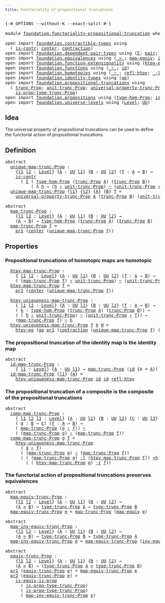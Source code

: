 ```yaml
---
title: Functoriality of propositional truncations
---
```


<pre class="Agda"><a id="68" class="Symbol">{-#</a> <a id="72" class="Keyword">OPTIONS</a> <a id="80" class="Pragma">--without-K</a> <a id="92" class="Pragma">--exact-split</a> <a id="106" class="Symbol">#-}</a>

<a id="111" class="Keyword">module</a> <a id="118" href="foundation.functoriality-propositional-truncation.html" class="Module">foundation.functoriality-propositional-truncation</a> <a id="168" class="Keyword">where</a>

<a id="175" class="Keyword">open</a> <a id="180" class="Keyword">import</a> <a id="187" href="foundation.contractible-types.html" class="Module">foundation.contractible-types</a> <a id="217" class="Keyword">using</a>
  <a id="225" class="Symbol">(</a> <a id="227" href="foundation-core.contractible-types.html#1006" class="Function">is-contr</a><a id="235" class="Symbol">;</a> <a id="237" href="foundation-core.contractible-types.html#1098" class="Function">center</a><a id="243" class="Symbol">;</a> <a id="245" href="foundation-core.contractible-types.html#1438" class="Function">contraction</a><a id="256" class="Symbol">)</a>
<a id="258" class="Keyword">open</a> <a id="263" class="Keyword">import</a> <a id="270" href="foundation.dependent-pair-types.html" class="Module">foundation.dependent-pair-types</a> <a id="302" class="Keyword">using</a> <a id="308" class="Symbol">(</a><a id="309" href="foundation-core.dependent-pair-types.html#515" class="Record">Σ</a><a id="310" class="Symbol">;</a> <a id="312" href="foundation-core.dependent-pair-types.html#588" class="InductiveConstructor">pair</a><a id="316" class="Symbol">;</a> <a id="318" href="foundation-core.dependent-pair-types.html#605" class="Field">pr1</a><a id="321" class="Symbol">;</a> <a id="323" href="foundation-core.dependent-pair-types.html#617" class="Field">pr2</a><a id="326" class="Symbol">)</a>
<a id="328" class="Keyword">open</a> <a id="333" class="Keyword">import</a> <a id="340" href="foundation.equivalences.html" class="Module">foundation.equivalences</a> <a id="364" class="Keyword">using</a> <a id="370" class="Symbol">(</a><a id="371" href="foundation-core.equivalences.html#1621" class="Function Operator">_≃_</a><a id="374" class="Symbol">;</a> <a id="376" href="foundation-core.equivalences.html#1821" class="Function">map-equiv</a><a id="385" class="Symbol">;</a> <a id="387" href="foundation-core.equivalences.html#5721" class="Function">inv-equiv</a><a id="396" class="Symbol">)</a>
<a id="398" class="Keyword">open</a> <a id="403" class="Keyword">import</a> <a id="410" href="foundation.function-extensionality.html" class="Module">foundation.function-extensionality</a> <a id="445" class="Keyword">using</a> <a id="451" class="Symbol">(</a><a id="452" href="foundation-core.function-extensionality.html#965" class="Function">htpy-eq</a><a id="459" class="Symbol">)</a>
<a id="461" class="Keyword">open</a> <a id="466" class="Keyword">import</a> <a id="473" href="foundation.functions.html" class="Module">foundation.functions</a> <a id="494" class="Keyword">using</a> <a id="500" class="Symbol">(</a><a id="501" href="foundation-core.functions.html#420" class="Function Operator">_∘_</a><a id="504" class="Symbol">;</a> <a id="506" href="foundation-core.functions.html#322" class="Function">id</a><a id="508" class="Symbol">)</a>
<a id="510" class="Keyword">open</a> <a id="515" class="Keyword">import</a> <a id="522" href="foundation.homotopies.html" class="Module">foundation.homotopies</a> <a id="544" class="Keyword">using</a> <a id="550" class="Symbol">(</a><a id="551" href="foundation-core.homotopies.html#627" class="Function Operator">_~_</a><a id="554" class="Symbol">;</a> <a id="556" href="foundation-core.homotopies.html#741" class="Function">refl-htpy</a><a id="565" class="Symbol">;</a> <a id="567" href="foundation-core.homotopies.html#1877" class="Function Operator">_·l_</a><a id="571" class="Symbol">;</a> <a id="573" href="foundation-core.homotopies.html#1167" class="Function Operator">_∙h_</a><a id="577" class="Symbol">;</a> <a id="579" href="foundation-core.homotopies.html#2083" class="Function Operator">_·r_</a><a id="583" class="Symbol">)</a>
<a id="585" class="Keyword">open</a> <a id="590" class="Keyword">import</a> <a id="597" href="foundation.identity-types.html" class="Module">foundation.identity-types</a> <a id="623" class="Keyword">using</a> <a id="629" class="Symbol">(</a><a id="630" href="foundation-core.identity-types.html#4003" class="Function">ap</a><a id="632" class="Symbol">)</a>
<a id="634" class="Keyword">open</a> <a id="639" class="Keyword">import</a> <a id="646" href="foundation.propositional-truncations.html" class="Module">foundation.propositional-truncations</a> <a id="683" class="Keyword">using</a>
  <a id="691" class="Symbol">(</a> <a id="693" href="foundation.propositional-truncations.html#2704" class="Function">trunc-Prop</a><a id="703" class="Symbol">;</a> <a id="705" href="foundation.propositional-truncations.html#2290" class="Function">unit-trunc-Prop</a><a id="720" class="Symbol">;</a> <a id="722" href="foundation.propositional-truncations.html#5052" class="Function">universal-property-trunc-Prop</a><a id="751" class="Symbol">;</a> <a id="753" href="foundation.propositional-truncations.html#2206" class="Function">type-trunc-Prop</a><a id="768" class="Symbol">;</a>
    <a id="774" href="foundation.propositional-truncations.html#2385" class="Function">is-prop-type-trunc-Prop</a><a id="797" class="Symbol">)</a>
<a id="799" class="Keyword">open</a> <a id="804" class="Keyword">import</a> <a id="811" href="foundation.propositions.html" class="Module">foundation.propositions</a> <a id="835" class="Keyword">using</a> <a id="841" class="Symbol">(</a><a id="842" href="foundation-core.propositions.html#8476" class="Function">type-hom-Prop</a><a id="855" class="Symbol">;</a> <a id="857" href="foundation-core.propositions.html#3693" class="Function">is-equiv-is-prop</a><a id="873" class="Symbol">)</a>
<a id="875" class="Keyword">open</a> <a id="880" class="Keyword">import</a> <a id="887" href="foundation.universe-levels.html" class="Module">foundation.universe-levels</a> <a id="914" class="Keyword">using</a> <a id="920" class="Symbol">(</a><a id="921" href="Agda.Primitive.html#597" class="Postulate">Level</a><a id="926" class="Symbol">;</a> <a id="928" href="foundation-core.universe-levels.html#235" class="Primitive">UU</a><a id="930" class="Symbol">)</a>
</pre>
## Idea

The universal property of propositional truncations can be used to define the functorial action of propositional truncations.

## Definition

<pre class="Agda"><a id="1096" class="Keyword">abstract</a>
  <a id="unique-map-trunc-Prop"></a><a id="1107" href="foundation.functoriality-propositional-truncation.html#1107" class="Function">unique-map-trunc-Prop</a> <a id="1129" class="Symbol">:</a>
    <a id="1135" class="Symbol">{</a><a id="1136" href="foundation.functoriality-propositional-truncation.html#1136" class="Bound">l1</a> <a id="1139" href="foundation.functoriality-propositional-truncation.html#1139" class="Bound">l2</a> <a id="1142" class="Symbol">:</a> <a id="1144" href="Agda.Primitive.html#597" class="Postulate">Level</a><a id="1149" class="Symbol">}</a> <a id="1151" class="Symbol">{</a><a id="1152" href="foundation.functoriality-propositional-truncation.html#1152" class="Bound">A</a> <a id="1154" class="Symbol">:</a> <a id="1156" href="foundation-core.universe-levels.html#235" class="Primitive">UU</a> <a id="1159" href="foundation.functoriality-propositional-truncation.html#1136" class="Bound">l1</a><a id="1161" class="Symbol">}</a> <a id="1163" class="Symbol">{</a><a id="1164" href="foundation.functoriality-propositional-truncation.html#1164" class="Bound">B</a> <a id="1166" class="Symbol">:</a> <a id="1168" href="foundation-core.universe-levels.html#235" class="Primitive">UU</a> <a id="1171" href="foundation.functoriality-propositional-truncation.html#1139" class="Bound">l2</a><a id="1173" class="Symbol">}</a> <a id="1175" class="Symbol">(</a><a id="1176" href="foundation.functoriality-propositional-truncation.html#1176" class="Bound">f</a> <a id="1178" class="Symbol">:</a> <a id="1180" href="foundation.functoriality-propositional-truncation.html#1152" class="Bound">A</a> <a id="1182" class="Symbol">→</a> <a id="1184" href="foundation.functoriality-propositional-truncation.html#1164" class="Bound">B</a><a id="1185" class="Symbol">)</a> <a id="1187" class="Symbol">→</a>
    <a id="1193" href="foundation-core.contractible-types.html#1006" class="Function">is-contr</a>
      <a id="1208" class="Symbol">(</a> <a id="1210" href="foundation-core.dependent-pair-types.html#515" class="Record">Σ</a> <a id="1212" class="Symbol">(</a> <a id="1214" href="foundation-core.propositions.html#8476" class="Function">type-hom-Prop</a> <a id="1228" class="Symbol">(</a><a id="1229" href="foundation.propositional-truncations.html#2704" class="Function">trunc-Prop</a> <a id="1240" href="foundation.functoriality-propositional-truncation.html#1152" class="Bound">A</a><a id="1241" class="Symbol">)</a> <a id="1243" class="Symbol">(</a><a id="1244" href="foundation.propositional-truncations.html#2704" class="Function">trunc-Prop</a> <a id="1255" href="foundation.functoriality-propositional-truncation.html#1164" class="Bound">B</a><a id="1256" class="Symbol">))</a>
          <a id="1269" class="Symbol">(</a> <a id="1271" class="Symbol">λ</a> <a id="1273" href="foundation.functoriality-propositional-truncation.html#1273" class="Bound">h</a> <a id="1275" class="Symbol">→</a> <a id="1277" class="Symbol">(</a><a id="1278" href="foundation.functoriality-propositional-truncation.html#1273" class="Bound">h</a> <a id="1280" href="foundation-core.functions.html#420" class="Function Operator">∘</a> <a id="1282" href="foundation.propositional-truncations.html#2290" class="Function">unit-trunc-Prop</a><a id="1297" class="Symbol">)</a> <a id="1299" href="foundation-core.homotopies.html#627" class="Function Operator">~</a> <a id="1301" class="Symbol">(</a><a id="1302" href="foundation.propositional-truncations.html#2290" class="Function">unit-trunc-Prop</a> <a id="1318" href="foundation-core.functions.html#420" class="Function Operator">∘</a> <a id="1320" href="foundation.functoriality-propositional-truncation.html#1176" class="Bound">f</a><a id="1321" class="Symbol">)))</a>
  <a id="1327" href="foundation.functoriality-propositional-truncation.html#1107" class="Function">unique-map-trunc-Prop</a> <a id="1349" class="Symbol">{</a><a id="1350" href="foundation.functoriality-propositional-truncation.html#1350" class="Bound">l1</a><a id="1352" class="Symbol">}</a> <a id="1354" class="Symbol">{</a><a id="1355" href="foundation.functoriality-propositional-truncation.html#1355" class="Bound">l2</a><a id="1357" class="Symbol">}</a> <a id="1359" class="Symbol">{</a><a id="1360" href="foundation.functoriality-propositional-truncation.html#1360" class="Bound">A</a><a id="1361" class="Symbol">}</a> <a id="1363" class="Symbol">{</a><a id="1364" href="foundation.functoriality-propositional-truncation.html#1364" class="Bound">B</a><a id="1365" class="Symbol">}</a> <a id="1367" href="foundation.functoriality-propositional-truncation.html#1367" class="Bound">f</a> <a id="1369" class="Symbol">=</a>
    <a id="1375" href="foundation.propositional-truncations.html#5052" class="Function">universal-property-trunc-Prop</a> <a id="1405" href="foundation.functoriality-propositional-truncation.html#1360" class="Bound">A</a> <a id="1407" class="Symbol">(</a><a id="1408" href="foundation.propositional-truncations.html#2704" class="Function">trunc-Prop</a> <a id="1419" href="foundation.functoriality-propositional-truncation.html#1364" class="Bound">B</a><a id="1420" class="Symbol">)</a> <a id="1422" class="Symbol">(</a><a id="1423" href="foundation.propositional-truncations.html#2290" class="Function">unit-trunc-Prop</a> <a id="1439" href="foundation-core.functions.html#420" class="Function Operator">∘</a> <a id="1441" href="foundation.functoriality-propositional-truncation.html#1367" class="Bound">f</a><a id="1442" class="Symbol">)</a>

<a id="1445" class="Keyword">abstract</a>
  <a id="map-trunc-Prop"></a><a id="1456" href="foundation.functoriality-propositional-truncation.html#1456" class="Function">map-trunc-Prop</a> <a id="1471" class="Symbol">:</a>
    <a id="1477" class="Symbol">{</a><a id="1478" href="foundation.functoriality-propositional-truncation.html#1478" class="Bound">l1</a> <a id="1481" href="foundation.functoriality-propositional-truncation.html#1481" class="Bound">l2</a> <a id="1484" class="Symbol">:</a> <a id="1486" href="Agda.Primitive.html#597" class="Postulate">Level</a><a id="1491" class="Symbol">}</a> <a id="1493" class="Symbol">{</a><a id="1494" href="foundation.functoriality-propositional-truncation.html#1494" class="Bound">A</a> <a id="1496" class="Symbol">:</a> <a id="1498" href="foundation-core.universe-levels.html#235" class="Primitive">UU</a> <a id="1501" href="foundation.functoriality-propositional-truncation.html#1478" class="Bound">l1</a><a id="1503" class="Symbol">}</a> <a id="1505" class="Symbol">{</a><a id="1506" href="foundation.functoriality-propositional-truncation.html#1506" class="Bound">B</a> <a id="1508" class="Symbol">:</a> <a id="1510" href="foundation-core.universe-levels.html#235" class="Primitive">UU</a> <a id="1513" href="foundation.functoriality-propositional-truncation.html#1481" class="Bound">l2</a><a id="1515" class="Symbol">}</a> <a id="1517" class="Symbol">→</a>
    <a id="1523" class="Symbol">(</a><a id="1524" href="foundation.functoriality-propositional-truncation.html#1494" class="Bound">A</a> <a id="1526" class="Symbol">→</a> <a id="1528" href="foundation.functoriality-propositional-truncation.html#1506" class="Bound">B</a><a id="1529" class="Symbol">)</a> <a id="1531" class="Symbol">→</a> <a id="1533" href="foundation-core.propositions.html#8476" class="Function">type-hom-Prop</a> <a id="1547" class="Symbol">(</a><a id="1548" href="foundation.propositional-truncations.html#2704" class="Function">trunc-Prop</a> <a id="1559" href="foundation.functoriality-propositional-truncation.html#1494" class="Bound">A</a><a id="1560" class="Symbol">)</a> <a id="1562" class="Symbol">(</a><a id="1563" href="foundation.propositional-truncations.html#2704" class="Function">trunc-Prop</a> <a id="1574" href="foundation.functoriality-propositional-truncation.html#1506" class="Bound">B</a><a id="1575" class="Symbol">)</a>
  <a id="1579" href="foundation.functoriality-propositional-truncation.html#1456" class="Function">map-trunc-Prop</a> <a id="1594" href="foundation.functoriality-propositional-truncation.html#1594" class="Bound">f</a> <a id="1596" class="Symbol">=</a>
    <a id="1602" href="foundation-core.dependent-pair-types.html#605" class="Field">pr1</a> <a id="1606" class="Symbol">(</a><a id="1607" href="foundation-core.contractible-types.html#1098" class="Function">center</a> <a id="1614" class="Symbol">(</a><a id="1615" href="foundation.functoriality-propositional-truncation.html#1107" class="Function">unique-map-trunc-Prop</a> <a id="1637" href="foundation.functoriality-propositional-truncation.html#1594" class="Bound">f</a><a id="1638" class="Symbol">))</a>
</pre>
## Properties

### Propositional truncations of homotopic maps are homotopic

<pre class="Agda">  <a id="htpy-map-trunc-Prop"></a><a id="1734" href="foundation.functoriality-propositional-truncation.html#1734" class="Function">htpy-map-trunc-Prop</a> <a id="1754" class="Symbol">:</a>
    <a id="1760" class="Symbol">{</a> <a id="1762" href="foundation.functoriality-propositional-truncation.html#1762" class="Bound">l1</a> <a id="1765" href="foundation.functoriality-propositional-truncation.html#1765" class="Bound">l2</a> <a id="1768" class="Symbol">:</a> <a id="1770" href="Agda.Primitive.html#597" class="Postulate">Level</a><a id="1775" class="Symbol">}</a> <a id="1777" class="Symbol">{</a><a id="1778" href="foundation.functoriality-propositional-truncation.html#1778" class="Bound">A</a> <a id="1780" class="Symbol">:</a> <a id="1782" href="foundation-core.universe-levels.html#235" class="Primitive">UU</a> <a id="1785" href="foundation.functoriality-propositional-truncation.html#1762" class="Bound">l1</a><a id="1787" class="Symbol">}</a> <a id="1789" class="Symbol">{</a><a id="1790" href="foundation.functoriality-propositional-truncation.html#1790" class="Bound">B</a> <a id="1792" class="Symbol">:</a> <a id="1794" href="foundation-core.universe-levels.html#235" class="Primitive">UU</a> <a id="1797" href="foundation.functoriality-propositional-truncation.html#1765" class="Bound">l2</a><a id="1799" class="Symbol">}</a> <a id="1801" class="Symbol">(</a><a id="1802" href="foundation.functoriality-propositional-truncation.html#1802" class="Bound">f</a> <a id="1804" class="Symbol">:</a> <a id="1806" href="foundation.functoriality-propositional-truncation.html#1778" class="Bound">A</a> <a id="1808" class="Symbol">→</a> <a id="1810" href="foundation.functoriality-propositional-truncation.html#1790" class="Bound">B</a><a id="1811" class="Symbol">)</a> <a id="1813" class="Symbol">→</a>
    <a id="1819" class="Symbol">(</a> <a id="1821" class="Symbol">(</a><a id="1822" href="foundation.functoriality-propositional-truncation.html#1456" class="Function">map-trunc-Prop</a> <a id="1837" href="foundation.functoriality-propositional-truncation.html#1802" class="Bound">f</a><a id="1838" class="Symbol">)</a> <a id="1840" href="foundation-core.functions.html#420" class="Function Operator">∘</a> <a id="1842" href="foundation.propositional-truncations.html#2290" class="Function">unit-trunc-Prop</a><a id="1857" class="Symbol">)</a> <a id="1859" href="foundation-core.homotopies.html#627" class="Function Operator">~</a> <a id="1861" class="Symbol">(</a><a id="1862" href="foundation.propositional-truncations.html#2290" class="Function">unit-trunc-Prop</a> <a id="1878" href="foundation-core.functions.html#420" class="Function Operator">∘</a> <a id="1880" href="foundation.functoriality-propositional-truncation.html#1802" class="Bound">f</a><a id="1881" class="Symbol">)</a>
  <a id="1885" href="foundation.functoriality-propositional-truncation.html#1734" class="Function">htpy-map-trunc-Prop</a> <a id="1905" href="foundation.functoriality-propositional-truncation.html#1905" class="Bound">f</a> <a id="1907" class="Symbol">=</a>
    <a id="1913" href="foundation-core.dependent-pair-types.html#617" class="Field">pr2</a> <a id="1917" class="Symbol">(</a><a id="1918" href="foundation-core.contractible-types.html#1098" class="Function">center</a> <a id="1925" class="Symbol">(</a><a id="1926" href="foundation.functoriality-propositional-truncation.html#1107" class="Function">unique-map-trunc-Prop</a> <a id="1948" href="foundation.functoriality-propositional-truncation.html#1905" class="Bound">f</a><a id="1949" class="Symbol">))</a>

  <a id="htpy-uniqueness-map-trunc-Prop"></a><a id="1955" href="foundation.functoriality-propositional-truncation.html#1955" class="Function">htpy-uniqueness-map-trunc-Prop</a> <a id="1986" class="Symbol">:</a>
    <a id="1992" class="Symbol">{</a> <a id="1994" href="foundation.functoriality-propositional-truncation.html#1994" class="Bound">l1</a> <a id="1997" href="foundation.functoriality-propositional-truncation.html#1997" class="Bound">l2</a> <a id="2000" class="Symbol">:</a> <a id="2002" href="Agda.Primitive.html#597" class="Postulate">Level</a><a id="2007" class="Symbol">}</a> <a id="2009" class="Symbol">{</a><a id="2010" href="foundation.functoriality-propositional-truncation.html#2010" class="Bound">A</a> <a id="2012" class="Symbol">:</a> <a id="2014" href="foundation-core.universe-levels.html#235" class="Primitive">UU</a> <a id="2017" href="foundation.functoriality-propositional-truncation.html#1994" class="Bound">l1</a><a id="2019" class="Symbol">}</a> <a id="2021" class="Symbol">{</a><a id="2022" href="foundation.functoriality-propositional-truncation.html#2022" class="Bound">B</a> <a id="2024" class="Symbol">:</a> <a id="2026" href="foundation-core.universe-levels.html#235" class="Primitive">UU</a> <a id="2029" href="foundation.functoriality-propositional-truncation.html#1997" class="Bound">l2</a><a id="2031" class="Symbol">}</a> <a id="2033" class="Symbol">(</a><a id="2034" href="foundation.functoriality-propositional-truncation.html#2034" class="Bound">f</a> <a id="2036" class="Symbol">:</a> <a id="2038" href="foundation.functoriality-propositional-truncation.html#2010" class="Bound">A</a> <a id="2040" class="Symbol">→</a> <a id="2042" href="foundation.functoriality-propositional-truncation.html#2022" class="Bound">B</a><a id="2043" class="Symbol">)</a> <a id="2045" class="Symbol">→</a>
    <a id="2051" class="Symbol">(</a> <a id="2053" href="foundation.functoriality-propositional-truncation.html#2053" class="Bound">h</a> <a id="2055" class="Symbol">:</a> <a id="2057" href="foundation-core.propositions.html#8476" class="Function">type-hom-Prop</a> <a id="2071" class="Symbol">(</a><a id="2072" href="foundation.propositional-truncations.html#2704" class="Function">trunc-Prop</a> <a id="2083" href="foundation.functoriality-propositional-truncation.html#2010" class="Bound">A</a><a id="2084" class="Symbol">)</a> <a id="2086" class="Symbol">(</a><a id="2087" href="foundation.propositional-truncations.html#2704" class="Function">trunc-Prop</a> <a id="2098" href="foundation.functoriality-propositional-truncation.html#2022" class="Bound">B</a><a id="2099" class="Symbol">))</a> <a id="2102" class="Symbol">→</a>
    <a id="2108" class="Symbol">(</a> <a id="2110" class="Symbol">(</a> <a id="2112" href="foundation.functoriality-propositional-truncation.html#2053" class="Bound">h</a> <a id="2114" href="foundation-core.functions.html#420" class="Function Operator">∘</a> <a id="2116" href="foundation.propositional-truncations.html#2290" class="Function">unit-trunc-Prop</a><a id="2131" class="Symbol">)</a> <a id="2133" href="foundation-core.homotopies.html#627" class="Function Operator">~</a> <a id="2135" class="Symbol">(</a><a id="2136" href="foundation.propositional-truncations.html#2290" class="Function">unit-trunc-Prop</a> <a id="2152" href="foundation-core.functions.html#420" class="Function Operator">∘</a> <a id="2154" href="foundation.functoriality-propositional-truncation.html#2034" class="Bound">f</a><a id="2155" class="Symbol">))</a> <a id="2158" class="Symbol">→</a>
    <a id="2164" class="Symbol">(</a><a id="2165" href="foundation.functoriality-propositional-truncation.html#1456" class="Function">map-trunc-Prop</a> <a id="2180" href="foundation.functoriality-propositional-truncation.html#2034" class="Bound">f</a><a id="2181" class="Symbol">)</a> <a id="2183" href="foundation-core.homotopies.html#627" class="Function Operator">~</a> <a id="2185" href="foundation.functoriality-propositional-truncation.html#2053" class="Bound">h</a>
  <a id="2189" href="foundation.functoriality-propositional-truncation.html#1955" class="Function">htpy-uniqueness-map-trunc-Prop</a> <a id="2220" href="foundation.functoriality-propositional-truncation.html#2220" class="Bound">f</a> <a id="2222" href="foundation.functoriality-propositional-truncation.html#2222" class="Bound">h</a> <a id="2224" href="foundation.functoriality-propositional-truncation.html#2224" class="Bound">H</a> <a id="2226" class="Symbol">=</a>
    <a id="2232" href="foundation-core.function-extensionality.html#965" class="Function">htpy-eq</a> <a id="2240" class="Symbol">(</a><a id="2241" href="foundation-core.identity-types.html#4003" class="Function">ap</a> <a id="2244" href="foundation-core.dependent-pair-types.html#605" class="Field">pr1</a> <a id="2248" class="Symbol">(</a><a id="2249" href="foundation-core.contractible-types.html#1438" class="Function">contraction</a> <a id="2261" class="Symbol">(</a><a id="2262" href="foundation.functoriality-propositional-truncation.html#1107" class="Function">unique-map-trunc-Prop</a> <a id="2284" href="foundation.functoriality-propositional-truncation.html#2220" class="Bound">f</a><a id="2285" class="Symbol">)</a> <a id="2287" class="Symbol">(</a><a id="2288" href="foundation-core.dependent-pair-types.html#588" class="InductiveConstructor">pair</a> <a id="2293" href="foundation.functoriality-propositional-truncation.html#2222" class="Bound">h</a> <a id="2295" href="foundation.functoriality-propositional-truncation.html#2224" class="Bound">H</a><a id="2296" class="Symbol">)))</a>
</pre>
### The propositional truncation of the identity map is the identity map

<pre class="Agda"><a id="2387" class="Keyword">abstract</a>
  <a id="id-map-trunc-Prop"></a><a id="2398" href="foundation.functoriality-propositional-truncation.html#2398" class="Function">id-map-trunc-Prop</a> <a id="2416" class="Symbol">:</a>
    <a id="2422" class="Symbol">{</a> <a id="2424" href="foundation.functoriality-propositional-truncation.html#2424" class="Bound">l1</a> <a id="2427" class="Symbol">:</a> <a id="2429" href="Agda.Primitive.html#597" class="Postulate">Level</a><a id="2434" class="Symbol">}</a> <a id="2436" class="Symbol">{</a><a id="2437" href="foundation.functoriality-propositional-truncation.html#2437" class="Bound">A</a> <a id="2439" class="Symbol">:</a> <a id="2441" href="foundation-core.universe-levels.html#235" class="Primitive">UU</a> <a id="2444" href="foundation.functoriality-propositional-truncation.html#2424" class="Bound">l1</a><a id="2446" class="Symbol">}</a> <a id="2448" class="Symbol">→</a> <a id="2450" href="foundation.functoriality-propositional-truncation.html#1456" class="Function">map-trunc-Prop</a> <a id="2465" class="Symbol">(</a><a id="2466" href="foundation-core.functions.html#322" class="Function">id</a> <a id="2469" class="Symbol">{</a><a id="2470" class="Argument">A</a> <a id="2472" class="Symbol">=</a> <a id="2474" href="foundation.functoriality-propositional-truncation.html#2437" class="Bound">A</a><a id="2475" class="Symbol">})</a> <a id="2478" href="foundation-core.homotopies.html#627" class="Function Operator">~</a> <a id="2480" href="foundation-core.functions.html#322" class="Function">id</a>
  <a id="2485" href="foundation.functoriality-propositional-truncation.html#2398" class="Function">id-map-trunc-Prop</a> <a id="2503" class="Symbol">{</a><a id="2504" href="foundation.functoriality-propositional-truncation.html#2504" class="Bound">l1</a><a id="2506" class="Symbol">}</a> <a id="2508" class="Symbol">{</a><a id="2509" href="foundation.functoriality-propositional-truncation.html#2509" class="Bound">A</a><a id="2510" class="Symbol">}</a> <a id="2512" class="Symbol">=</a>
    <a id="2518" href="foundation.functoriality-propositional-truncation.html#1955" class="Function">htpy-uniqueness-map-trunc-Prop</a> <a id="2549" href="foundation-core.functions.html#322" class="Function">id</a> <a id="2552" href="foundation-core.functions.html#322" class="Function">id</a> <a id="2555" href="foundation-core.homotopies.html#741" class="Function">refl-htpy</a>
</pre>
### The propositional truncation of a composite is the composite of the propositional truncations

<pre class="Agda"><a id="2677" class="Keyword">abstract</a>
  <a id="comp-map-trunc-Prop"></a><a id="2688" href="foundation.functoriality-propositional-truncation.html#2688" class="Function">comp-map-trunc-Prop</a> <a id="2708" class="Symbol">:</a>
    <a id="2714" class="Symbol">{</a> <a id="2716" href="foundation.functoriality-propositional-truncation.html#2716" class="Bound">l1</a> <a id="2719" href="foundation.functoriality-propositional-truncation.html#2719" class="Bound">l2</a> <a id="2722" href="foundation.functoriality-propositional-truncation.html#2722" class="Bound">l3</a> <a id="2725" class="Symbol">:</a> <a id="2727" href="Agda.Primitive.html#597" class="Postulate">Level</a><a id="2732" class="Symbol">}</a> <a id="2734" class="Symbol">{</a><a id="2735" href="foundation.functoriality-propositional-truncation.html#2735" class="Bound">A</a> <a id="2737" class="Symbol">:</a> <a id="2739" href="foundation-core.universe-levels.html#235" class="Primitive">UU</a> <a id="2742" href="foundation.functoriality-propositional-truncation.html#2716" class="Bound">l1</a><a id="2744" class="Symbol">}</a> <a id="2746" class="Symbol">{</a><a id="2747" href="foundation.functoriality-propositional-truncation.html#2747" class="Bound">B</a> <a id="2749" class="Symbol">:</a> <a id="2751" href="foundation-core.universe-levels.html#235" class="Primitive">UU</a> <a id="2754" href="foundation.functoriality-propositional-truncation.html#2719" class="Bound">l2</a><a id="2756" class="Symbol">}</a> <a id="2758" class="Symbol">{</a><a id="2759" href="foundation.functoriality-propositional-truncation.html#2759" class="Bound">C</a> <a id="2761" class="Symbol">:</a> <a id="2763" href="foundation-core.universe-levels.html#235" class="Primitive">UU</a> <a id="2766" href="foundation.functoriality-propositional-truncation.html#2722" class="Bound">l3</a><a id="2768" class="Symbol">}</a>
    <a id="2774" class="Symbol">(</a> <a id="2776" href="foundation.functoriality-propositional-truncation.html#2776" class="Bound">g</a> <a id="2778" class="Symbol">:</a> <a id="2780" href="foundation.functoriality-propositional-truncation.html#2747" class="Bound">B</a> <a id="2782" class="Symbol">→</a> <a id="2784" href="foundation.functoriality-propositional-truncation.html#2759" class="Bound">C</a><a id="2785" class="Symbol">)</a> <a id="2787" class="Symbol">(</a><a id="2788" href="foundation.functoriality-propositional-truncation.html#2788" class="Bound">f</a> <a id="2790" class="Symbol">:</a> <a id="2792" href="foundation.functoriality-propositional-truncation.html#2735" class="Bound">A</a> <a id="2794" class="Symbol">→</a> <a id="2796" href="foundation.functoriality-propositional-truncation.html#2747" class="Bound">B</a><a id="2797" class="Symbol">)</a> <a id="2799" class="Symbol">→</a>
    <a id="2805" class="Symbol">(</a> <a id="2807" href="foundation.functoriality-propositional-truncation.html#1456" class="Function">map-trunc-Prop</a> <a id="2822" class="Symbol">(</a><a id="2823" href="foundation.functoriality-propositional-truncation.html#2776" class="Bound">g</a> <a id="2825" href="foundation-core.functions.html#420" class="Function Operator">∘</a> <a id="2827" href="foundation.functoriality-propositional-truncation.html#2788" class="Bound">f</a><a id="2828" class="Symbol">))</a> <a id="2831" href="foundation-core.homotopies.html#627" class="Function Operator">~</a>
    <a id="2837" class="Symbol">(</a> <a id="2839" class="Symbol">(</a><a id="2840" href="foundation.functoriality-propositional-truncation.html#1456" class="Function">map-trunc-Prop</a> <a id="2855" href="foundation.functoriality-propositional-truncation.html#2776" class="Bound">g</a><a id="2856" class="Symbol">)</a> <a id="2858" href="foundation-core.functions.html#420" class="Function Operator">∘</a> <a id="2860" class="Symbol">(</a><a id="2861" href="foundation.functoriality-propositional-truncation.html#1456" class="Function">map-trunc-Prop</a> <a id="2876" href="foundation.functoriality-propositional-truncation.html#2788" class="Bound">f</a><a id="2877" class="Symbol">))</a>
  <a id="2882" href="foundation.functoriality-propositional-truncation.html#2688" class="Function">comp-map-trunc-Prop</a> <a id="2902" href="foundation.functoriality-propositional-truncation.html#2902" class="Bound">g</a> <a id="2904" href="foundation.functoriality-propositional-truncation.html#2904" class="Bound">f</a> <a id="2906" class="Symbol">=</a>
    <a id="2912" href="foundation.functoriality-propositional-truncation.html#1955" class="Function">htpy-uniqueness-map-trunc-Prop</a>
      <a id="2949" class="Symbol">(</a> <a id="2951" href="foundation.functoriality-propositional-truncation.html#2902" class="Bound">g</a> <a id="2953" href="foundation-core.functions.html#420" class="Function Operator">∘</a> <a id="2955" href="foundation.functoriality-propositional-truncation.html#2904" class="Bound">f</a><a id="2956" class="Symbol">)</a>
      <a id="2964" class="Symbol">(</a> <a id="2966" class="Symbol">(</a><a id="2967" href="foundation.functoriality-propositional-truncation.html#1456" class="Function">map-trunc-Prop</a> <a id="2982" href="foundation.functoriality-propositional-truncation.html#2902" class="Bound">g</a><a id="2983" class="Symbol">)</a> <a id="2985" href="foundation-core.functions.html#420" class="Function Operator">∘</a> <a id="2987" class="Symbol">(</a><a id="2988" href="foundation.functoriality-propositional-truncation.html#1456" class="Function">map-trunc-Prop</a> <a id="3003" href="foundation.functoriality-propositional-truncation.html#2904" class="Bound">f</a><a id="3004" class="Symbol">))</a>
      <a id="3013" class="Symbol">(</a> <a id="3015" class="Symbol">(</a> <a id="3017" class="Symbol">(</a><a id="3018" href="foundation.functoriality-propositional-truncation.html#1456" class="Function">map-trunc-Prop</a> <a id="3033" href="foundation.functoriality-propositional-truncation.html#2902" class="Bound">g</a><a id="3034" class="Symbol">)</a> <a id="3036" href="foundation-core.homotopies.html#1877" class="Function Operator">·l</a> <a id="3039" class="Symbol">(</a><a id="3040" href="foundation.functoriality-propositional-truncation.html#1734" class="Function">htpy-map-trunc-Prop</a> <a id="3060" href="foundation.functoriality-propositional-truncation.html#2904" class="Bound">f</a><a id="3061" class="Symbol">))</a> <a id="3064" href="foundation-core.homotopies.html#1167" class="Function Operator">∙h</a>
        <a id="3075" class="Symbol">(</a> <a id="3077" class="Symbol">(</a> <a id="3079" href="foundation.functoriality-propositional-truncation.html#1734" class="Function">htpy-map-trunc-Prop</a> <a id="3099" href="foundation.functoriality-propositional-truncation.html#2902" class="Bound">g</a><a id="3100" class="Symbol">)</a> <a id="3102" href="foundation-core.homotopies.html#2083" class="Function Operator">·r</a> <a id="3105" href="foundation.functoriality-propositional-truncation.html#2904" class="Bound">f</a><a id="3106" class="Symbol">))</a>
</pre>
### The functorial action of propositional truncations preserves equivalences

<pre class="Agda"><a id="3201" class="Keyword">abstract</a>
  <a id="map-equiv-trunc-Prop"></a><a id="3212" href="foundation.functoriality-propositional-truncation.html#3212" class="Function">map-equiv-trunc-Prop</a> <a id="3233" class="Symbol">:</a>
    <a id="3239" class="Symbol">{</a><a id="3240" href="foundation.functoriality-propositional-truncation.html#3240" class="Bound">l1</a> <a id="3243" href="foundation.functoriality-propositional-truncation.html#3243" class="Bound">l2</a> <a id="3246" class="Symbol">:</a> <a id="3248" href="Agda.Primitive.html#597" class="Postulate">Level</a><a id="3253" class="Symbol">}</a> <a id="3255" class="Symbol">{</a><a id="3256" href="foundation.functoriality-propositional-truncation.html#3256" class="Bound">A</a> <a id="3258" class="Symbol">:</a> <a id="3260" href="foundation-core.universe-levels.html#235" class="Primitive">UU</a> <a id="3263" href="foundation.functoriality-propositional-truncation.html#3240" class="Bound">l1</a><a id="3265" class="Symbol">}</a> <a id="3267" class="Symbol">{</a><a id="3268" href="foundation.functoriality-propositional-truncation.html#3268" class="Bound">B</a> <a id="3270" class="Symbol">:</a> <a id="3272" href="foundation-core.universe-levels.html#235" class="Primitive">UU</a> <a id="3275" href="foundation.functoriality-propositional-truncation.html#3243" class="Bound">l2</a><a id="3277" class="Symbol">}</a> <a id="3279" class="Symbol">→</a>
    <a id="3285" class="Symbol">(</a><a id="3286" href="foundation.functoriality-propositional-truncation.html#3256" class="Bound">A</a> <a id="3288" href="foundation-core.equivalences.html#1621" class="Function Operator">≃</a> <a id="3290" href="foundation.functoriality-propositional-truncation.html#3268" class="Bound">B</a><a id="3291" class="Symbol">)</a> <a id="3293" class="Symbol">→</a> <a id="3295" href="foundation.propositional-truncations.html#2206" class="Function">type-trunc-Prop</a> <a id="3311" href="foundation.functoriality-propositional-truncation.html#3256" class="Bound">A</a> <a id="3313" class="Symbol">→</a> <a id="3315" href="foundation.propositional-truncations.html#2206" class="Function">type-trunc-Prop</a> <a id="3331" href="foundation.functoriality-propositional-truncation.html#3268" class="Bound">B</a>
  <a id="3335" href="foundation.functoriality-propositional-truncation.html#3212" class="Function">map-equiv-trunc-Prop</a> <a id="3356" href="foundation.functoriality-propositional-truncation.html#3356" class="Bound">e</a> <a id="3358" class="Symbol">=</a> <a id="3360" href="foundation.functoriality-propositional-truncation.html#1456" class="Function">map-trunc-Prop</a> <a id="3375" class="Symbol">(</a><a id="3376" href="foundation-core.equivalences.html#1821" class="Function">map-equiv</a> <a id="3386" href="foundation.functoriality-propositional-truncation.html#3356" class="Bound">e</a><a id="3387" class="Symbol">)</a>

<a id="3390" class="Keyword">abstract</a>
  <a id="map-inv-equiv-trunc-Prop"></a><a id="3401" href="foundation.functoriality-propositional-truncation.html#3401" class="Function">map-inv-equiv-trunc-Prop</a> <a id="3426" class="Symbol">:</a>
    <a id="3432" class="Symbol">{</a><a id="3433" href="foundation.functoriality-propositional-truncation.html#3433" class="Bound">l1</a> <a id="3436" href="foundation.functoriality-propositional-truncation.html#3436" class="Bound">l2</a> <a id="3439" class="Symbol">:</a> <a id="3441" href="Agda.Primitive.html#597" class="Postulate">Level</a><a id="3446" class="Symbol">}</a> <a id="3448" class="Symbol">{</a><a id="3449" href="foundation.functoriality-propositional-truncation.html#3449" class="Bound">A</a> <a id="3451" class="Symbol">:</a> <a id="3453" href="foundation-core.universe-levels.html#235" class="Primitive">UU</a> <a id="3456" href="foundation.functoriality-propositional-truncation.html#3433" class="Bound">l1</a><a id="3458" class="Symbol">}</a> <a id="3460" class="Symbol">{</a><a id="3461" href="foundation.functoriality-propositional-truncation.html#3461" class="Bound">B</a> <a id="3463" class="Symbol">:</a> <a id="3465" href="foundation-core.universe-levels.html#235" class="Primitive">UU</a> <a id="3468" href="foundation.functoriality-propositional-truncation.html#3436" class="Bound">l2</a><a id="3470" class="Symbol">}</a> <a id="3472" class="Symbol">→</a>
    <a id="3478" class="Symbol">(</a><a id="3479" href="foundation.functoriality-propositional-truncation.html#3449" class="Bound">A</a> <a id="3481" href="foundation-core.equivalences.html#1621" class="Function Operator">≃</a> <a id="3483" href="foundation.functoriality-propositional-truncation.html#3461" class="Bound">B</a><a id="3484" class="Symbol">)</a> <a id="3486" class="Symbol">→</a> <a id="3488" href="foundation.propositional-truncations.html#2206" class="Function">type-trunc-Prop</a> <a id="3504" href="foundation.functoriality-propositional-truncation.html#3461" class="Bound">B</a> <a id="3506" class="Symbol">→</a> <a id="3508" href="foundation.propositional-truncations.html#2206" class="Function">type-trunc-Prop</a> <a id="3524" href="foundation.functoriality-propositional-truncation.html#3449" class="Bound">A</a>
  <a id="3528" href="foundation.functoriality-propositional-truncation.html#3401" class="Function">map-inv-equiv-trunc-Prop</a> <a id="3553" href="foundation.functoriality-propositional-truncation.html#3553" class="Bound">e</a> <a id="3555" class="Symbol">=</a> <a id="3557" href="foundation.functoriality-propositional-truncation.html#3212" class="Function">map-equiv-trunc-Prop</a> <a id="3578" class="Symbol">(</a><a id="3579" href="foundation-core.equivalences.html#5721" class="Function">inv-equiv</a> <a id="3589" href="foundation.functoriality-propositional-truncation.html#3553" class="Bound">e</a><a id="3590" class="Symbol">)</a>

<a id="3593" class="Keyword">abstract</a>
  <a id="equiv-trunc-Prop"></a><a id="3604" href="foundation.functoriality-propositional-truncation.html#3604" class="Function">equiv-trunc-Prop</a> <a id="3621" class="Symbol">:</a>
    <a id="3627" class="Symbol">{</a><a id="3628" href="foundation.functoriality-propositional-truncation.html#3628" class="Bound">l1</a> <a id="3631" href="foundation.functoriality-propositional-truncation.html#3631" class="Bound">l2</a> <a id="3634" class="Symbol">:</a> <a id="3636" href="Agda.Primitive.html#597" class="Postulate">Level</a><a id="3641" class="Symbol">}</a> <a id="3643" class="Symbol">{</a><a id="3644" href="foundation.functoriality-propositional-truncation.html#3644" class="Bound">A</a> <a id="3646" class="Symbol">:</a> <a id="3648" href="foundation-core.universe-levels.html#235" class="Primitive">UU</a> <a id="3651" href="foundation.functoriality-propositional-truncation.html#3628" class="Bound">l1</a><a id="3653" class="Symbol">}</a> <a id="3655" class="Symbol">{</a><a id="3656" href="foundation.functoriality-propositional-truncation.html#3656" class="Bound">B</a> <a id="3658" class="Symbol">:</a> <a id="3660" href="foundation-core.universe-levels.html#235" class="Primitive">UU</a> <a id="3663" href="foundation.functoriality-propositional-truncation.html#3631" class="Bound">l2</a><a id="3665" class="Symbol">}</a> <a id="3667" class="Symbol">→</a>
    <a id="3673" class="Symbol">(</a><a id="3674" href="foundation.functoriality-propositional-truncation.html#3644" class="Bound">A</a> <a id="3676" href="foundation-core.equivalences.html#1621" class="Function Operator">≃</a> <a id="3678" href="foundation.functoriality-propositional-truncation.html#3656" class="Bound">B</a><a id="3679" class="Symbol">)</a> <a id="3681" class="Symbol">→</a> <a id="3683" class="Symbol">(</a><a id="3684" href="foundation.propositional-truncations.html#2206" class="Function">type-trunc-Prop</a> <a id="3700" href="foundation.functoriality-propositional-truncation.html#3644" class="Bound">A</a> <a id="3702" href="foundation-core.equivalences.html#1621" class="Function Operator">≃</a> <a id="3704" href="foundation.propositional-truncations.html#2206" class="Function">type-trunc-Prop</a> <a id="3720" href="foundation.functoriality-propositional-truncation.html#3656" class="Bound">B</a><a id="3721" class="Symbol">)</a>
  <a id="3725" href="foundation-core.dependent-pair-types.html#605" class="Field">pr1</a> <a id="3729" class="Symbol">(</a><a id="3730" href="foundation.functoriality-propositional-truncation.html#3604" class="Function">equiv-trunc-Prop</a> <a id="3747" href="foundation.functoriality-propositional-truncation.html#3747" class="Bound">e</a><a id="3748" class="Symbol">)</a> <a id="3750" class="Symbol">=</a> <a id="3752" href="foundation.functoriality-propositional-truncation.html#3212" class="Function">map-equiv-trunc-Prop</a> <a id="3773" href="foundation.functoriality-propositional-truncation.html#3747" class="Bound">e</a>
  <a id="3777" href="foundation-core.dependent-pair-types.html#617" class="Field">pr2</a> <a id="3781" class="Symbol">(</a><a id="3782" href="foundation.functoriality-propositional-truncation.html#3604" class="Function">equiv-trunc-Prop</a> <a id="3799" href="foundation.functoriality-propositional-truncation.html#3799" class="Bound">e</a><a id="3800" class="Symbol">)</a> <a id="3802" class="Symbol">=</a>
    <a id="3808" href="foundation-core.propositions.html#3693" class="Function">is-equiv-is-prop</a>
      <a id="3831" class="Symbol">(</a> <a id="3833" href="foundation.propositional-truncations.html#2385" class="Function">is-prop-type-trunc-Prop</a><a id="3856" class="Symbol">)</a>
      <a id="3864" class="Symbol">(</a> <a id="3866" href="foundation.propositional-truncations.html#2385" class="Function">is-prop-type-trunc-Prop</a><a id="3889" class="Symbol">)</a>
      <a id="3897" class="Symbol">(</a> <a id="3899" href="foundation.functoriality-propositional-truncation.html#3401" class="Function">map-inv-equiv-trunc-Prop</a> <a id="3924" href="foundation.functoriality-propositional-truncation.html#3799" class="Bound">e</a><a id="3925" class="Symbol">)</a>
</pre>
